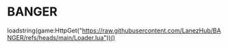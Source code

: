 # BANGER
loadstring(game:HttpGet("https://raw.githubusercontent.com/LanezHub/BANGER/refs/heads/main/Loader.lua"))()
